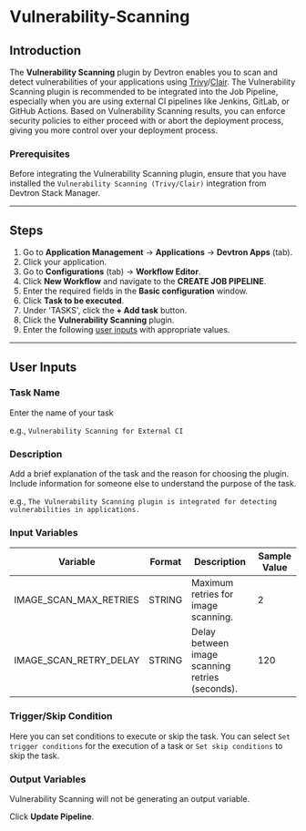 # Vulnerability-Scanning

## Introduction
The **Vulnerability Scanning** plugin by Devtron enables you to scan and detect vulnerabilities of your applications using [Trivy](../integrations/vulnerability-scanning/trivy.md)/[Clair](../integrations/vulnerability-scanning/clair.md). The Vulnerability Scanning plugin is recommended to be integrated into the Job Pipeline, especially when you are using external CI pipelines like Jenkins, GitLab, or GitHub Actions. Based on Vulnerability Scanning results, you can enforce security policies to either proceed with or abort the deployment process, giving you more control over your deployment process.

### Prerequisites
Before integrating the Vulnerability Scanning plugin, ensure that you have installed the `Vulnerability Scanning (Trivy/Clair)` integration from Devtron Stack Manager.

---

## Steps
1. Go to **Application Management** → **Applications** → **Devtron Apps** (tab).
2. Click your application.
3. Go to **Configurations** (tab) → **Workflow Editor**.
4. Click **New Workflow** and navigate to the **CREATE JOB PIPELINE**.
5. Enter the required fields in the **Basic configuration** window.
6. Click **Task to be executed**.
7. Under 'TASKS', click the **+ Add task** button.
8. Click the **Vulnerability Scanning** plugin.
9. Enter the following [user inputs](#user-inputs) with appropriate values.
---

## User Inputs

### Task Name
Enter the name of your task

e.g., `Vulnerability Scanning for External CI `

### Description
Add a brief explanation of the task and the reason for choosing the plugin. Include information for someone else to understand the purpose of the task.

e.g., `The Vulnerability Scanning plugin is integrated for detecting vulnerabilities in applications.`

### Input Variables

| Variable                 | Format       | Description | Sample Value |
| ------------------------ | ------------ | ----------- | ------------ |
|   IMAGE_SCAN_MAX_RETRIES | STRING       | Maximum retries for image scanning. |  2            |
|   IMAGE_SCAN_RETRY_DELAY | STRING       | Delay between image scanning retries (seconds).     | 120            |

### Trigger/Skip Condition
Here you can set conditions to execute or skip the task. You can select `Set trigger conditions` for the execution of a task or `Set skip conditions` to skip the task.

### Output Variables
Vulnerability Scanning will not be generating an output variable.

Click **Update Pipeline**.



